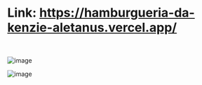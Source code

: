 # Link: https://hamburgueria-da-kenzie-aletanus.vercel.app/

<br>

![image](https://user-images.githubusercontent.com/106698505/222262402-cad05082-7f95-4080-981b-c96c7cb5dcc2.png)

![image](https://user-images.githubusercontent.com/106698505/222583031-78b9c212-6b91-4bb6-ab77-1b2c646a4eb4.png)
